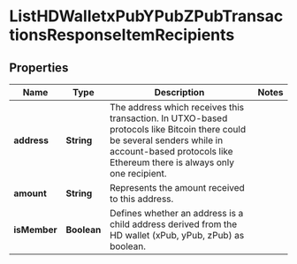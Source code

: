 

# ListHDWalletxPubYPubZPubTransactionsResponseItemRecipients


## Properties

Name | Type | Description | Notes
------------ | ------------- | ------------- | -------------
**address** | **String** | The address which receives this transaction. In UTXO-based protocols like Bitcoin there could be several senders while in account-based protocols like Ethereum there is always only one recipient. | 
**amount** | **String** | Represents the amount received to this address. | 
**isMember** | **Boolean** | Defines whether an address is a child address derived from the HD wallet (xPub, yPub, zPub) as boolean. | 



